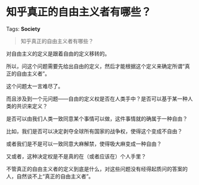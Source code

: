 # 知乎真正的自由主义者有哪些？

Tags: **Society**

> 知乎真正的自由主义者有哪些？

对自由主义的定义是跟着自由的定义移转的。

所以，问这个问题需要先给出自由的定义，然后才能根据这个定义来确定所谓“真正的自由主义者”。

这个问题太一言难尽了。

而且涉及到一个元问题——自由的定义权是否在人类手中？是否可以基于某一种人类的共识来定义？

是否可以由我们人类一致同意某个事情可以做，这件事情就的确属于一种自由？

比如，我们是否可以决定剥夺全球所有国家的战争权，使得这个变成不自由？

或者我们是不是可以一致同意大麻解禁，使得吸大麻变成一种自由？

又或者，这种决定权是不是真的在（或者应该在）个人手里？

不管真正的自由主义者的定义到底是什么，对这些问题没有经得起质问的答案的人，自然谈不上“真正的自由主义者”。



